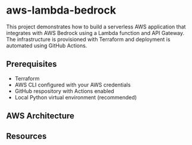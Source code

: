 # aws-lambda-bedrock

This project demonstrates how to build a serverless AWS application that integrates with AWS Bedrock using a Lambda function and API Gateway. The infrastructure is provisioned with Terraform and deployment is automated using GitHub Actions.

## Prerequisites
- Terraform
- AWS CLI configured with your AWS credentials
- GitHub respository with Actions enabled
- Local Python virtual environment (recommended)

## AWS Architecture


## Resources
